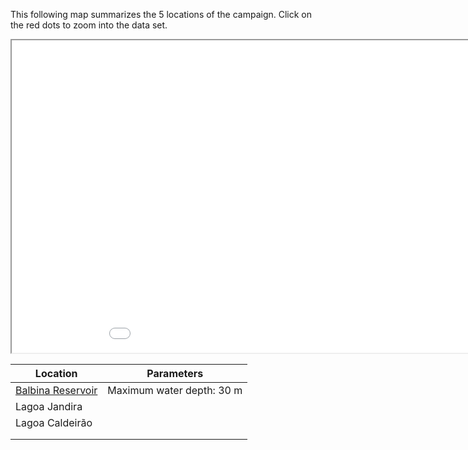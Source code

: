 This following map summarizes the 5 locations of the campaign. Click on the red dots to zoom into the data set.

<iframe src="html/index.html" height="500" width="1000"></iframe>

| Location                                                       | Parameters                |
| -------------------------------------------------------------- | ------------------------- |
| [Balbina Reservoir](https://en.wikipedia.org/wiki/Balbina_Dam) | Maximum water depth: 30 m |
| Lagoa Jandira                                                  |                           |
| Lagoa Caldeirão                                                |                           |
|                                                                |                           |
|                                                                |                           |
